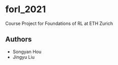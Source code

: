 # forl_2021
Course Project for Foundations of RL at ETH Zurich
## Authors
* Songyan Hou
* Jingyu Liu
